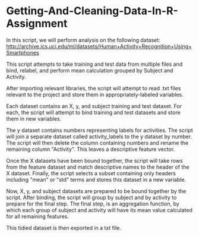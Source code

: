 # Getting-And-Cleaning-Data-In-R-Assignment

In this script, we will perform analysis on the following dataset: http://archive.ics.uci.edu/ml/datasets/Human+Activity+Recognition+Using+Smartphones

This script attempts to take training and test data from multiple files and bind, relabel, and perform mean calculation grouped by Subject and Activity.

After importing relevant libraries, the script will attempt to read .txt files relevant to the project and store them in appropriately-labeled variables.

Each dataset contains an X, y, and subject training and test dataset. For each, the script will attempt to bind training and test datasets and store them in new variables. 

The y dataset contains numbers representing labels for activities. The script will join a separate dataset called activity_labels to the y dataset by number. The script will then delete the column containing numbers and rename the remaining column "Activity". This leaves a descriptive feature vector.

Once the X datasets have been bound together, the script will take rows from the feature dataset and match descriptive names to the header of the X dataset. Finally, the script selects a subset containing only headers including "mean" or "std" terms and stores this dataset in a new variable.

Now, X, y, and subject datasets are prepared to be bound together by the script. After binding, the script will group by subject and by activity to prepare for the final step. The final step, is an aggregation function, by which each group of subject and activity will have its mean value calculated for all remaining features. 

This tidied dataset is then exported in a txt file.
